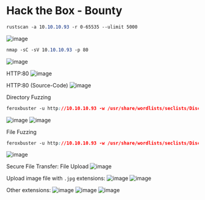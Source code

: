 # Hack the Box - Bounty

```CSS
rustscan -a 10.10.10.93 -r 0-65535 --ulimit 5000
```
![image](https://github.com/karanshergill/Hack-the-Box/assets/83878909/7330b783-2899-4178-85f9-f2f4205e5751)

```CSS
nmap -sC -sV 10.10.10.93 -p 80
```
![image](https://github.com/karanshergill/Hack-the-Box/assets/83878909/059852ea-43b3-440b-b772-658fba2b0935)

HTTP:80
![image](https://github.com/karanshergill/Hack-the-Box/assets/83878909/0e11f480-8ace-4ef6-8508-72abc975ffac)

HTTP:80 (Source-Code)
![image](https://github.com/karanshergill/Hack-the-Box/assets/83878909/b9dfdf95-1160-4519-9a1c-41ac0f452e27)

Directory Fuzzing
```CSS
feroxbuster -u http://10.10.10.93 -w /usr/share/wordlists/seclists/Discovery/Web-Content/directory-list-2.3-small.txt -n
```
![image](https://github.com/karanshergill/Hack-the-Box/assets/83878909/e055ef8b-a99f-477d-8796-95a910bb9a76)
![image](https://github.com/karanshergill/Hack-the-Box/assets/83878909/2141f6c4-5b42-48ae-9379-0f2fb9bdb62e)

File Fuzzing
```CSS
feroxbuster -u http://10.10.10.93 -w /usr/share/wordlists/seclists/Discovery/Web-Content/directory-list-2.3-small.txt -x aspx -s 200 -n
```
![image](https://github.com/karanshergill/Hack-the-Box/assets/83878909/17b59a3d-7084-471b-b337-854971c477d4)

Secure File Transfer: File Upload
![image](https://github.com/karanshergill/Hack-the-Box/assets/83878909/e3bc0a21-f5cb-4a33-98e9-69b7adf437f9)

Upload image file with `.jpg` extensions:
![image](https://github.com/karanshergill/Hack-the-Box/assets/83878909/dba3e40f-666d-4bc3-9f18-e30685f2a8cd)
![image](https://github.com/karanshergill/Hack-the-Box/assets/83878909/19af3c0d-de74-4fd0-a4ce-375f17c8eec1)

Other extensions:
![image](https://github.com/karanshergill/Hack-the-Box/assets/83878909/1f085b6d-5326-4526-b792-4ead3add7bdf)
![image](https://github.com/karanshergill/Hack-the-Box/assets/83878909/3c9f0e11-6cea-4c15-b6f3-275c1c7682a8)
![image](https://github.com/karanshergill/Hack-the-Box/assets/83878909/a4344684-cf50-4610-8f92-1051b1325cde)

